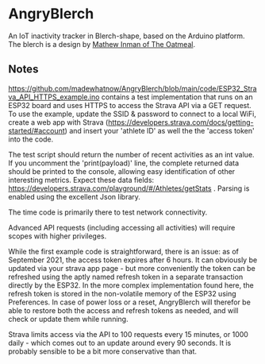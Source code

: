 # AngryBlerch
An IoT inactivity tracker in Blerch-shape, based on the Arduino platform. The blerch is a design by [Mathew Inman of The Oatmeal](https://theoatmeal.com/comics/running). 




## Notes

https://github.com/madewhatnow/AngryBlerch/blob/main/code/ESP32_Strava_API_HTTPS_example.ino contains a test implementation that runs on an ESP32 board and uses HTTPS to access the Strava API via a GET request. To use the example, update the SSID & password to connect to a local WiFi, create a web app with Strava (https://developers.strava.com/docs/getting-started/#account) and insert your 'athlete ID' as well the the 'access token' into the code. 

The test script should return the number of recent activities as an int value. If you uncomment the 'print(payload)' line, the complete returned data should be printed to the console, allowing easy identification of other interesting metrics. Expect these data fields: https://developers.strava.com/playground/#/Athletes/getStats . Parsing is enabled using the excellent Json library. 

The time code is primarily there to test network connectivity. 

Advanced API requests (including accessing all activities) will require scopes with higher privileges. 

While the first example code is straightforward, there is an issue: as of September 2021, the access token expires after 6 hours. It can obviously be updated via your strava app page - but more conveniently the token can be refreshed using the aptly named refresh token in a separate transaction directly by the ESP32. In the more complex implementation found here, the refresh token is stored in the non-volatile memory of the ESP32 using Preferences. In case of power loss or a reset, AngryBlerch will therefor be able to restore both the access and refresh tokens as needed, and will check or update them while running.

Strava limits access via the API to 100 requests every 15 minutes, or 1000 daily - which comes out to an update around every 90 seconds. It is probably sensible to be a bit more conservative than that. 



